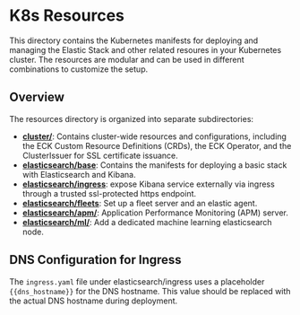 # K8s Resources

This directory contains the Kubernetes manifests for deploying and managing the Elastic Stack and other related resoures in your Kubernetes cluster. The resources are modular and can be used in different combinations to customize the setup. 

## Overview

The resources directory is organized into separate subdirectories: 
 
 * [**cluster/**](cluster/): Contains cluster-wide resources and configurations, including the ECK Custom Resource Definitions (CRDs), the ECK Operator, and the ClusterIssuer for SSL certificate issuance.
 * [**elasticsearch/base**](elasticsearch/base/): Contains the manifests for deploying a basic stack with Elasticsearch and Kibana. 
 * [**elasticsearch/ingress**](elasticsearch/ingress/): expose Kibana service externally via ingress through a trusted ssl-protected https endpoint.
 * [**elasticsearch/fleets**](elasticsearch/fleet/): Set up a fleet server and an elastic agent. 
 * [**elasticsearch/apm/**](elasticsearch/apm/): Application Performance Monitoring (APM) server.
 * [**elasticsearch/ml/**](elasticsearch/ml/): Add a dedicated machine learning elasticsearch node.

## DNS Configuration for Ingress

The `ingress.yaml` file under elasticsearch/ingress uses a placeholder `{{dns_hostname}}` for the DNS hostname. This value should be replaced with the actual DNS hostname during deployment.
